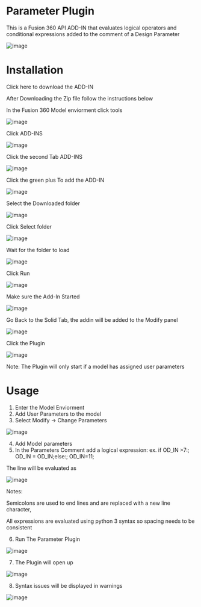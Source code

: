 # Parameter Plugin
This is a Fusion 360 API ADD-IN that evaluates logical operators and conditional expressions added to the comment of a Design Parameter

![image](https://user-images.githubusercontent.com/41913546/133493654-20025c53-a8b9-45b6-b600-4118d8062314.png)

# Installation
Click here to download the ADD-IN

After Downloading the Zip file follow the instructions below 

In the Fusion 360 Model enviorment click tools

![image](https://user-images.githubusercontent.com/41913546/133494188-0aa6126f-346d-40a4-a765-dd72bd56156a.png)

Click ADD-INS

![image](https://user-images.githubusercontent.com/41913546/133494685-ba837eda-a8ed-4d1b-8334-fc2cc7824131.png)

Click the second Tab ADD-INS

![image](https://user-images.githubusercontent.com/41913546/133494781-59c0c5df-53ea-4dd9-a39b-72e7f251caf6.png)

Click the green plus To add the ADD-IN

![image](https://user-images.githubusercontent.com/41913546/133494941-3e17728d-91d8-410d-b3a9-934afcc85fea.png)

Select the Downloaded folder 

![image](https://user-images.githubusercontent.com/41913546/133495151-14018ef2-3f27-41cd-84b7-975f9a96f2fa.png)

Click Select folder 

![image](https://user-images.githubusercontent.com/41913546/133495179-43174e1d-4a38-4d91-98ad-7c71251d9ce5.png)

Wait for the folder to load

![image](https://user-images.githubusercontent.com/41913546/133495724-ebab3595-6ec4-4b7f-9031-22dbdc65e66e.png)

Click Run

![image](https://user-images.githubusercontent.com/41913546/133495808-001a2f96-d444-4df0-a42f-19d005659615.png)

Make sure the Add-In Started

![image](https://user-images.githubusercontent.com/41913546/133496277-91b22be6-de68-4460-8e18-4293862c9acc.png)

Go Back to the Solid Tab, the addin will be added to the Modify panel

![image](https://user-images.githubusercontent.com/41913546/133495933-52007e0b-a520-4254-aa2a-c0adc6f9335f.png)

Click the Plugin

![image](https://user-images.githubusercontent.com/41913546/133496331-fdca7b0d-05b5-4907-87a2-7d6c4c1a7ea1.png)

Note:
The Plugin will only start if a model has assigned user parameters 

# Usage
1. Enter the Model Enviorment
2. Add User Parameters to the model
3. Select Modify -> Change Parameters

![image](https://user-images.githubusercontent.com/41913546/133497057-5d4b3650-673b-4017-a754-2187b5d12c5e.png)

4. Add Model parameters 
5. In the Parameters Comment add a logical expression: ex. if OD_IN >7:; OD_IN = OD_IN;else:;  OD_IN=11; 

The line will be evaluated as

![image](https://user-images.githubusercontent.com/41913546/133498258-fa06e725-5ef5-4272-bcb8-45eda5b18d6c.png)

Notes:

Semicolons are used to end lines and are replaced with a new line character,

All expressions are evaluated using python 3 syntax so spacing needs to be consistent 

6. Run The Parameter Plugin

![image](https://user-images.githubusercontent.com/41913546/133498563-42ab1d97-7e12-45e9-aa4f-fea5d765d7a0.png)

7. The Plugin will open up 

![image](https://user-images.githubusercontent.com/41913546/133498621-4f2f1df0-93bb-46e3-949a-5f9cc4a5c440.png)

8. Syntax issues will be displayed in warnings

![image](https://user-images.githubusercontent.com/41913546/133498447-3eeae4fe-16a6-4818-a53a-55473c811c4d.png)

